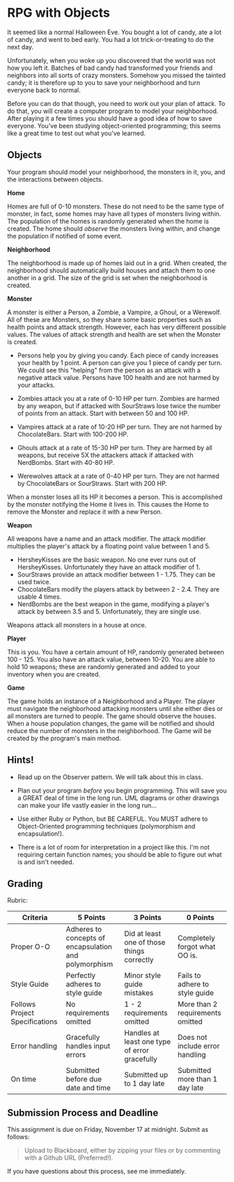 # RPG with Objects

It seemed like a normal Halloween Eve.  You bought a lot of candy, ate a lot of candy, and went to bed early.  You had a lot trick-or-treating to do the next day.

Unfortunately, when you woke up you discovered that the world was not how you left it.  Batches of bad candy had transformed your friends and neighbors into all sorts of crazy monsters.  Somehow you missed the tainted candy; it is therefore up to you to save your neighborhood and turn everyone back to normal.

Before you can do that though, you need to work out your plan of attack.  To do that, you will create a computer program to model your neighborhood.  After playing it a few times you should have a good idea of how to save everyone.  You've been studying object-oriented programming; this seems like a great time to test out what you've learned.

## Objects

Your program should model your neighborhood, the monsters in it, you, and the interactions between objects.

**Home**

Homes are full of 0-10 monsters.  These do not need to be the same type of monster, in fact, some homes may have all types of monsters living within.  The population of the homes is randomly generated when the home is created.  The home should *observe* the monsters living within, and change the population if notified of some event.

**Neighborhood**

The neighborhood is made up of homes laid out in a grid.  When created, the neighborhood should automatically build houses and attach them to one another in a grid.  The size of the grid is set when the neighborhood is created.

**Monster**

A monster is either a Person, a Zombie, a Vampire, a Ghoul, or a Werewolf.  All of these are Monsters, so they share some basic properties such as health points and attack strength.  However, each has very different possible values.  The values of attack strength and health are set when the Monster is created.

  - Persons help you by giving you candy.  Each piece of candy increases your health by 1 point.  A person can give you 1 piece of candy per turn.  We could see this "helping" from the person as an attack with a negative attack value.  Persons have 100 health and are not harmed by your attacks.

  - Zombies attack you at a rate of 0-10 HP per turn.  Zombies are harmed by any weapon, but if attacked with SourStraws lose twice the number of points from an attack.  Start with between 50 and 100 HP.

  - Vampires attack at a rate of 10-20 HP per turn.  They are not harmed by ChocolateBars.  Start with 100-200 HP.

  - Ghouls attack at a rate of 15-30 HP per turn.  They are harmed by all weapons, but receive 5X the attackers attack if attacked with NerdBombs.  Start with 40-80 HP.

  - Werewolves attack at a rate of 0-40 HP per turn.  They are not harmed by ChocolateBars or SourStraws.  Start with 200 HP.

  When a monster loses all its HP it becomes a person.  This is accomplished by the monster notifying the Home it lives in.  This causes the Home to remove the Monster and replace it with a new Person.

**Weapon**

All weapons have a name and an attack modifier.  The attack modifier multiplies the player's attack by a floating point value between 1 and 5.

  - HersheyKisses are the basic weapon.  No one ever runs out of HersheyKisses.  Unfortunately they have an attack modifier of 1.
  - SourStraws provide an attack modifier between 1 - 1.75.  They can be used twice.
  - ChocolateBars modify the players attack by between 2 - 2.4.  They are usable 4 times.
  - NerdBombs are the best weapon in the game, modifying a player's attack by between 3.5 and 5.  Unfortunately, they are single use.

Weapons attack all monsters in a house at once.

**Player**

This is you.  You have a certain amount of HP, randomly generated between 100 - 125.  You also have an attack value, between 10-20.  You are able to hold 10 weapons; these are randomly generated and added to your inventory when you are created.

**Game**

The game holds an instance of a Neighborhood and a Player.  The player must navigate the neighborhood attacking monsters until she either dies or all monsters are turned to people.  The game should observe the houses.  When a house population changes, the game will be notified and should reduce the number of monsters in the neighborhood.  The Game will be created by the program's main method.

## Hints!

- Read up on the Observer pattern.  We will talk about this in class.

- Plan out your program *before* you begin programming.  This will save you a GREAT deal of time in the long run.  UML diagrams or other drawings can make your life vastly easier in the long run...

- Use either Ruby or Python, but BE CAREFUL.  You MUST adhere to Object-Oriented programming techniques (polymorphism and encapsulation!).

- There is a lot of room for interpretation in a project like this.  I'm not requiring certain function names; you should be able to figure out what is and isn't needed.

## Grading

Rubric:

| Criteria | 5 Points | 3 Points | 0 Points |
|----------|----------|----------|----------|
| Proper O-O | Adheres to concepts of encapsulation and polymorphism | Did at least one of those things correctly | Completely forgot what OO is. |
| Style Guide | Perfectly adheres to style guide | Minor style guide mistakes | Fails to adhere to style guide |
| Follows Project Specifications | No requirements omitted | 1 - 2 requirements omitted | More than 2 requirements omitted |
| Error handling | Gracefully handles input errors | Handles at least one type of error gracefully | Does not include error handling |
| On time | Submitted before due date and time | Submitted up to 1 day late | Submitted more than 1 day late |

## Submission Process and Deadline

This assignment is due on Friday, November 17 at midnight. Submit as follows:

>Upload to Blackboard, either by zipping your files or by commenting with a Github URL (Preferred!).

If you have questions about this process, see me immediately.
